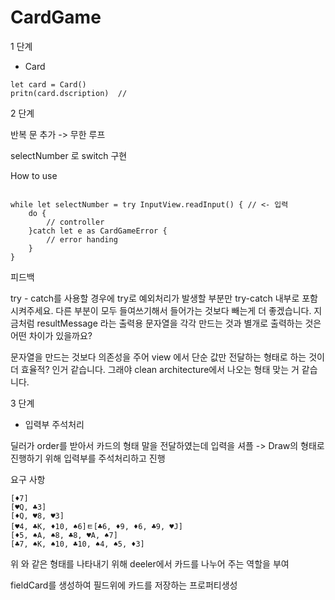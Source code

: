 # CardGame

1 단계

- Card 

```
let card = Card()       
pritn(card.dscription)  //  
```

2 단계

반복 문  추가 -> 무한 루프

selectNumber 로 switch 구현

How to use

```

while let selectNumber = try InputView.readInput() { // <- 입력
    do {
        // controller
    }catch let e as CardGameError {
        // error handing
    }
}

```

피드백 

try - catch를 사용할 경우에 try로 예외처리가 발생할 부분만 try-catch 내부로 포함시켜주세요. 다른 부분이 모두 들여쓰기해서 들어가는 것보다 빼는게 더 좋겠습니다.
지금처럼 resultMessage 라는 출력용 문자열을 각각 만드는 것과 별개로 출력하는 것은 어떤 차이가 있을까요?

문자열을 만드는 것보다 의존성을 주어 view 에서 단순 값만 전달하는 형태로 하는 것이 더 효율적? 인거 같습니다. 그래야 clean architecture에서 나오는 형태 맞는 거 같습니다.


3 단계 

- 입력부 주석처리

딜러가 order를 받아서 카드의 형태 말을 전달하였는데 입력을 셔플 -> Draw의 형태로 진행하기 위해 입력부를 주석처리하고 진행

요구 사항 

```
[♦️7]
[♥️Q, ♣️3]
[♦️Q, ♥️8, ♥️3]
[♥️4, ♣️K, ♦️10, ♠️6]ㅌ[♣️6, ♦️9, ♦️6, ♣️9, ♥️J]
[♦️5, ♠️A, ♠️8, ♣️8, ♥️A, ♠️7]
[♣️7, ♠️K, ♠️10, ♣️10, ♠️4, ♠️5, ♦️3]
```

위 와 같은 형태를 나타내기 위해 deeler에서 카드를 나누어 주는 역할을 부여

fieldCard를 생성하여 필드위에 카드를 저장하는 프로퍼티생성 
 


